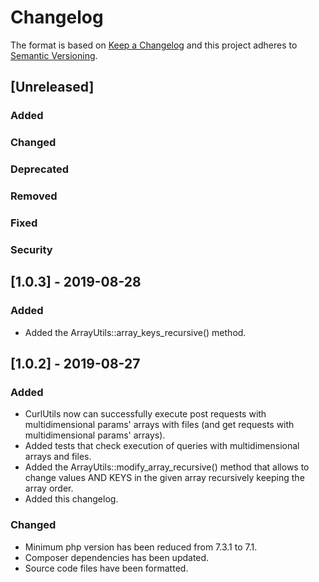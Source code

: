 # Changelog
The format is based on [Keep a Changelog](http://keepachangelog.com/en/1.0.0/)
and this project adheres to [Semantic Versioning](http://semver.org/spec/v2.0.0.html).

## [Unreleased]
### Added
### Changed
### Deprecated
### Removed
### Fixed
### Security


## [1.0.3] - 2019-08-28
### Added
- Added the ArrayUtils::array_keys_recursive() method.

## [1.0.2] - 2019-08-27
### Added
- CurlUtils now can successfully execute post requests with multidimensional params' arrays with files (and get requests with multidimensional params' arrays).
- Added tests that check execution of queries with multidimensional arrays and files.
- Added the ArrayUtils::modify_array_recursive() method that allows to change values AND KEYS in the given array recursively keeping the array order.
- Added this changelog.
### Changed
- Minimum php version has been reduced from 7.3.1 to 7.1.
- Composer dependencies has been updated.
- Source code files have been formatted.
